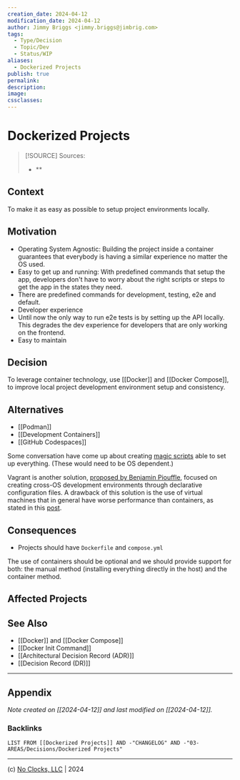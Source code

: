 ```yaml
---
creation_date: 2024-04-12
modification_date: 2024-04-12
author: Jimmy Briggs <jimmy.briggs@jimbrig.com>
tags:
  - Type/Decision
  - Topic/Dev
  - Status/WIP
aliases:
  - Dockerized Projects
publish: true
permalink:
description:
image:
cssclasses:
---
```


# Dockerized Projects

> [!SOURCE] Sources:
> - **

## Context

To make it as easy as possible to setup project environments locally.

## Motivation

- Operating System Agnostic: Building the project inside a container guarantees that everybody is having a similar experience no matter the OS used.
- Easy to get up and running: With predefined commands that setup the app, developers don't have to worry about the right scripts or steps to get the app in the states they need.
- There are predefined commands for development, testing, e2e and default.
- Developer experience
- Until now the only way to run e2e tests is by setting up the API locally. This degrades the dev experience for developers that are only working on the frontend.
- Easy to maintain

## Decision

To leverage container technology, use [[Docker]] and [[Docker Compose]], to improve local project development environment setup and consistency.

## Alternatives

- [[Podman]]
- [[Development Containers]]
- [[GitHub Codespaces]]

Some conversation have come up about creating [magic scripts](https://github.com/opencollective/opencollective/issues/2531#issuecomment-545900852) able to set up everything. (These would need to be OS dependent.)

Vagrant is another solution, [proposed by Benjamin Piouffle](https://github.com/opencollective/opencollective/pull/2644#discussion_r347774818), focused on creating cross-OS development environments through declarative configuration files. A drawback of this solution is the use of virtual machines that in general have worse performance than containers, as stated in this [post](https://www.vagrantup.com/intro/vs/docker.html).

## Consequences

- Projects should have `Dockerfile` and `compose.yml`

The use of containers should be optional and we should provide support for both: the manual method (installing everything directly in the host) and the container method.

## Affected Projects


## See Also

- [[Docker]] and [[Docker Compose]]
- [[Docker Init Command]]
- [[Architectural Decision Record (ADR)]]
- [[Decision Record (DR)]]

***

## Appendix

*Note created on [[2024-04-12]] and last modified on [[2024-04-12]].*

### Backlinks

```dataview
LIST FROM [[Dockerized Projects]] AND -"CHANGELOG" AND -"03-AREAS/Decisions/Dockerized Projects"
```

***

(c) [No Clocks, LLC](https://github.com/noclocks) | 2024